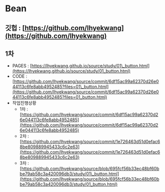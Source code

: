 # Bean

## 깃헙 : [https://github.com/lhyekwang](https://github.com/lhyekwang)

## 1차

* PAGES : [https://lhyekwang.github.io/source/study/01\_button.html](https://lhyekwang.github.io/source/study/01_button.html)
* CODE : [https://github.com/lhyekwang/source/commit/6df15ac99a62370d26e044113c6fe8abb4952485?files=01\_button.html](https://github.com/lhyekwang/source/commit/6df15ac99a62370d26e044113c6fe8abb4952485?files=01_button.html)
* 작업진행상황
  * 1차 : [https://github.com/lhyekwang/source/commit/6df15ac99a62370d26e044113c6fe8abb4952485](https://github.com/lhyekwang/source/commit/6df15ac99a62370d26e044113c6fe8abb4952485)
  * 2차 : [https://github.com/lhyekwang/source/commit/1e726463d51d0efac68be809889945433c6c2e63](https://github.com/lhyekwang/source/commit/1e726463d51d0efac68be809889945433c6c2e63)  
  * 3차 : [https://github.com/lhyekwang/source/blob/695fcf56b33ec48bf60bbe79ab58c3a420096db3/study/01\_button.html](https://github.com/lhyekwang/source/blob/695fcf56b33ec48bf60bbe79ab58c3a420096db3/study/01_button.html)

